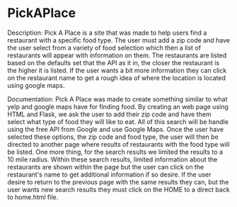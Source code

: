 # PickAPlace
Description:
Pick A Place is a site that was made to help users find a restaurant with a specific food type. The user must add a zip code and have the user select from a variety of food selection which then a list of restaurants will appear with information on them. The restaurants are listed based on the defaults set that the API as it in, the closer the restaurant is the higher it is listed. If the user wants a bit more information they can click on the restaurant name to get a rough idea of where the location is located using google maps.

Documentation:
Pick A Place was made to create something similar to what yelp and google maps have for finding food. By creating an web page using HTML and Flask, we ask the user to add their zip code and have them select what type of food they will like to eat. All of this search will be handle using the free API from Google and use Google Maps. 
Once the user have selected these options, the zip code and food type, the user will then be directed to another page where results of restaurants with the food type will be listed. One more thing, for the search results we limited the results to a 10 mile radius. Within these search results, limited information about the restaurants are shown within the page but the user can click on the restaurant's name to get additional information if so desire.
If the user desire to return to the previous page with the same results they can, but the user wants new search results they must click on the HOME to a direct back to home.html file.

